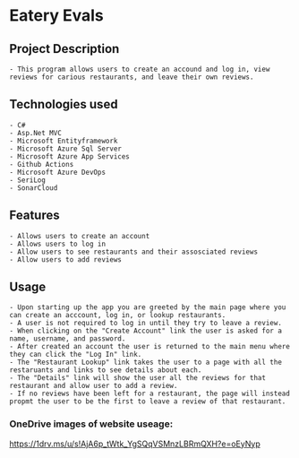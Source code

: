# Eatery Evals
## Project Description
	- This program allows users to create an accound and log in, view reviews for carious restaurants, and leave their own reviews.
## Technologies used
	- C#
	- Asp.Net MVC
	- Microsoft Entityframework
	- Microsoft Azure Sql Server
	- Microsoft Azure App Services
	- Github Actions
	- Microsoft Azure DevOps
	- SeriLog
	- SonarCloud

## Features
	- Allows users to create an account
	- Allows users to log in
	- Allow users to see restaurants and their assosciated reviews
	- Allow users to add reviews
## Usage
	- Upon starting up the app you are greeted by the main page where you can create an acccount, log in, or lookup restaurants.
	- A user is not required to log in until they try to leave a review.
	- When clicking on the "Create Account" link the user is asked for a name, username, and password.
	- After created an account the user is returned to the main menu where they can click the "Log In" link.
	- The "Restaurant Lookup" link takes the user to a page with all the restaruants and links to see details about each.
	- The "Details" link will show the user all the reviews for that restaurant and allow user to add a review.
	- If no reviews have been left for a restaurant, the page will instead propmt the user to be the first to leave a review of that restaurant.
### OneDrive images of website useage:
https://1drv.ms/u/s!AjA6p_tWtk_YgSQqVSMnzLBRmQXH?e=oEyNyp
